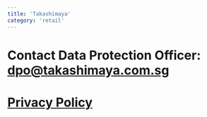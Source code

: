```yaml
---
title: 'Takashimaya'
category: 'retail'
---
```


# Contact Data Protection Officer:  dpo@takashimaya.com.sg

# [Privacy Policy](https://www.takashimaya.com.sg/privacy-policy/)
